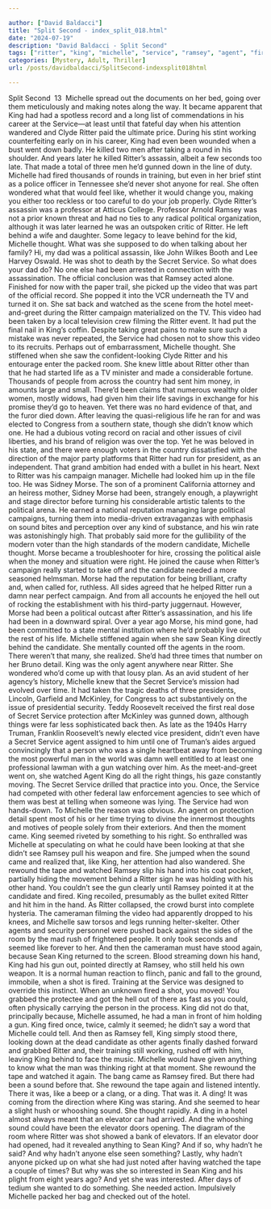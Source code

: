 ```yaml
---

author: ["David Baldacci"]
title: "Split Second - index_split_018.html"
date: "2024-07-19"
description: "David Baldacci - Split Second"
tags: ["ritter", "king", "michelle", "service", "ramsey", "agent", "fired", "political", "morse", "shot", "like", "behind", "thought", "secret", "watched", "campaign", "life", "sound", "candidate", "one", "video", "room", "right", "sean", "time"]
categories: [Mystery, Adult, Thriller]
url: /posts/davidbaldacci/SplitSecond-indexsplit018html

---
```



Split Second
		 13 
Michelle spread out the documents on her bed, going over them meticulously and making notes along the way. It became apparent that King had had a spotless record and a long list of commendations in his career at the Service—at least until that fateful day when his attention wandered and Clyde Ritter paid the ultimate price.
During his stint working counterfeiting early on in his career, King had even been wounded when a bust went down badly. He killed two men after taking a round in his shoulder. And years later he killed Ritter’s assassin, albeit a few seconds too late. That made a total of three men he’d gunned down in the line of duty. Michelle had fired thousands of rounds in training, but even in her brief stint as a police officer in Tennessee she’d never shot anyone for real. She often wondered what that would feel like, whether it would change you, making you either too reckless or too careful to do your job properly.
Clyde Ritter’s assassin was a professor at Atticus College. Professor Arnold Ramsey was not a prior known threat and had no ties to any radical political organization, although it was later learned he was an outspoken critic of Ritter. He left behind a wife and daughter. Some legacy to leave behind for the kid, Michelle thought. What was she supposed to do when talking about her family? Hi, my dad was a political assassin, like John Wilkes Booth and Lee Harvey Oswald. He was shot to death by the Secret Service. So what does your dad do? No one else had been arrested in connection with the assassination. The official conclusion was that Ramsey acted alone.
Finished for now with the paper trail, she picked up the video that was part of the official record. She popped it into the VCR underneath the TV and turned it on. She sat back and watched as the scene from the hotel meet-and-greet during the Ritter campaign materialized on the TV. This video had been taken by a local television crew filming the Ritter event. It had put the final nail in King’s coffin. Despite taking great pains to make sure such a mistake was never repeated, the Service had chosen not to show this video to its recruits. Perhaps out of embarrassment, Michelle thought.
She stiffened when she saw the confident-looking Clyde Ritter and his entourage enter the packed room. She knew little about Ritter other than that he had started life as a TV minister and made a considerable fortune. Thousands of people from across the country had sent him money, in amounts large and small. There’d been claims that numerous wealthy older women, mostly widows, had given him their life savings in exchange for his promise they’d go to heaven. Yet there was no hard evidence of that, and the furor died down. After leaving the quasi-religious life he ran for and was elected to Congress from a southern state, though she didn’t know which one. He had a dubious voting record on racial and other issues of civil liberties, and his brand of religion was over the top. Yet he was beloved in his state, and there were enough voters in the country dissatisfied with the direction of the major party platforms that Ritter had run for president, as an independent. That grand ambition had ended with a bullet in his heart.
Next to Ritter was his campaign manager. Michelle had looked him up in the file too. He was Sidney Morse. The son of a prominent California attorney and an heiress mother, Sidney Morse had been, strangely enough, a playwright and stage director before turning his considerable artistic talents to the political arena. He earned a national reputation managing large political campaigns, turning them into media-driven extravaganzas with emphasis on sound bites and perception over any kind of substance, and his win rate was astonishingly high. That probably said more for the gullibility of the modern voter than the high standards of the modern candidate, Michelle thought.
Morse became a troubleshooter for hire, crossing the political aisle when the money and situation were right. He joined the cause when Ritter’s campaign really started to take off and the candidate needed a more seasoned helmsman. Morse had the reputation for being brilliant, crafty and, when called for, ruthless. All sides agreed that he helped Ritter run a damn near perfect campaign. And from all accounts he enjoyed the hell out of rocking the establishment with his third-party juggernaut. However, Morse had been a political outcast after Ritter’s assassination, and his life had been in a downward spiral. Over a year ago Morse, his mind gone, had been committed to a state mental institution where he’d probably live out the rest of his life.
Michelle stiffened again when she saw Sean King directly behind the candidate. She mentally counted off the agents in the room. There weren’t that many, she realized. She’d had three times that number on her Bruno detail. King was the only agent anywhere near Ritter. She wondered who’d come up with that lousy plan.
As an avid student of her agency’s history, Michelle knew that the Secret Service’s mission had evolved over time. It had taken the tragic deaths of three presidents, Lincoln, Garfield and McKinley, for Congress to act substantively on the issue of presidential security. Teddy Roosevelt received the first real dose of Secret Service protection after McKinley was gunned down, although things were far less sophisticated back then. As late as the 1940s Harry Truman, Franklin Roosevelt’s newly elected vice president, didn’t even have a Secret Service agent assigned to him until one of Truman’s aides argued convincingly that a person who was a single heartbeat away from becoming the most powerful man in the world was damn well entitled to at least one professional lawman with a gun watching over him.
As the meet-and-greet went on, she watched Agent King do all the right things, his gaze constantly moving. The Secret Service drilled that practice into you. Once, the Service had competed with other federal law enforcement agencies to see which of them was best at telling when someone was lying. The Service had won hands-down. To Michelle the reason was obvious. An agent on protection detail spent most of his or her time trying to divine the innermost thoughts and motives of people solely from their exteriors.
And then the moment came. King seemed riveted by something to his right. So enthralled was Michelle at speculating on what he could have been looking at that she didn’t see Ramsey pull his weapon and fire. She jumped when the sound came and realized that, like King, her attention had also wandered. She rewound the tape and watched Ramsey slip his hand into his coat pocket, partially hiding the movement behind a Ritter sign he was holding with his other hand. You couldn’t see the gun clearly until Ramsey pointed it at the candidate and fired. King recoiled, presumably as the bullet exited Ritter and hit him in the hand. As Ritter collapsed, the crowd burst into complete hysteria. The cameraman filming the video had apparently dropped to his knees, and Michelle saw torsos and legs running helter-skelter. Other agents and security personnel were pushed back against the sides of the room by the mad rush of frightened people. It only took seconds and seemed like forever to her. And then the cameraman must have stood again, because Sean King returned to the screen.
Blood streaming down his hand, King had his gun out, pointed directly at Ramsey, who still held his own weapon. It is a normal human reaction to flinch, panic and fall to the ground, immobile, when a shot is fired. Training at the Service was designed to override this instinct. When an unknown fired a shot, you moved! You grabbed the protectee and got the hell out of there as fast as you could, often physically carrying the person in the process. King did not do that, principally because, Michelle assumed, he had a man in front of him holding a gun.
King fired once, twice, calmly it seemed; he didn’t say a word that Michelle could tell. And then as Ramsey fell, King simply stood there, looking down at the dead candidate as other agents finally dashed forward and grabbed Ritter and, their training still working, rushed off with him, leaving King behind to face the music.
Michelle would have given anything to know what the man was thinking right at that moment.
She rewound the tape and watched it again. The bang came as Ramsey fired. But there had been a sound before that. She rewound the tape again and listened intently. There it was, like a beep or a clang, or a ding. That was it. A ding! It was coming from the direction where King was staring. And she seemed to hear a slight hush or whooshing sound.
She thought rapidly. A ding in a hotel almost always meant that an elevator car had arrived. And the whooshing sound could have been the elevator doors opening. The diagram of the room where Ritter was shot showed a bank of elevators. If an elevator door had opened, had it revealed anything to Sean King? And if so, why hadn’t he said? And why hadn’t anyone else seen something? Lastly, why hadn’t anyone picked up on what she had just noted after having watched the tape a couple of times? But why was she so interested in Sean King and his plight from eight years ago? And yet she was interested. After days of tedium she wanted to do something. She needed action. Impulsively Michelle packed her bag and checked out of the hotel.
